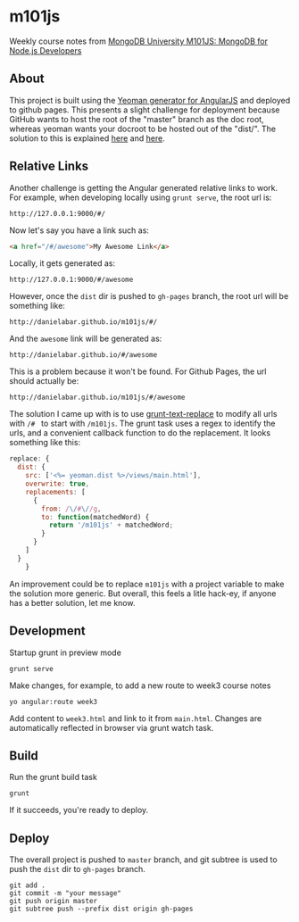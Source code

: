 m101js
======

Weekly course notes from [MongoDB University M101JS: MongoDB for Node.js Developers](https://education.10gen.com/courses/10gen/M101JS/2013_August/about)

## About
This project is built using the [Yeoman generator for AngularJS](https://github.com/yeoman/generator-angular) and deployed to github pages.
This presents a slight challenge for deployment because GitHub wants to host the root of the "master" branch as the doc root, whereas yeoman wants your docroot to be hosted out of the "dist/".
The solution to this is explained [here](http://txt.fliglio.com/2013/04/publishing-a-yeoman-app-with-github-pages/) and [here](https://github.com/yeoman/yeoman/wiki/Deployment).

## Relative Links
Another challenge is getting the Angular generated relative links to work.
For example, when developing locally using ```grunt serve```, the root url is:
```
http://127.0.0.1:9000/#/
```

Now let's say you have a link such as:
```html
<a href="/#/awesome">My Awesome Link</a>
```

Locally, it gets generated as:
```
http://127.0.0.1:9000/#/awesome
```

However, once the ```dist``` dir is pushed to ```gh-pages``` branch, the root url will be something like:
```
http://danielabar.github.io/m101js/#/
```

And the ```awesome``` link will be generated as:
```
http://danielabar.github.io/#/awesome
```

This is a problem because it won't be found. For Github Pages, the url should actually be:
```
http://danielabar.github.io/m101js/#/awesome
```

The solution I came up with is to use [grunt-text-replace](https://github.com/yoniholmes/grunt-text-replace) to modify all urls with ```/# ``` to start with ```/m101js```.
The grunt task uses a regex to identify the urls, and a convenient callback function to do the replacement. It looks something like this:
```javascript
replace: {
  dist: {
    src: ['<%= yeoman.dist %>/views/main.html'],
    overwrite: true,
    replacements: [
      {
        from: /\/#\//g,
        to: function(matchedWord) {
          return '/m101js' + matchedWord;
        }
      }
    ]
  }
    }
```
An improvement could be to replace ```m101js``` with a project variable to make the solution more generic.
But overall, this feels a litle hack-ey, if anyone has a better solution, let me know.

## Development
Startup grunt in preview mode
```
grunt serve
```

Make changes, for example, to add a new route to week3 course notes
```
yo angular:route week3
```

Add content to ```week3.html``` and link to it from ```main.html```. Changes are automatically reflected in browser via grunt watch task.

## Build
Run the grunt build task
```
grunt
```

If it succeeds, you're ready to deploy.

## Deploy
The overall project is pushed to ```master``` branch, and git subtree is used to push the ```dist``` dir to ```gh-pages``` branch.
```
git add .
git commit -m "your message"
git push origin master
git subtree push --prefix dist origin gh-pages
```
